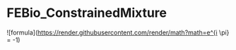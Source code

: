 # FEBio_ConstrainedMixture
![formula](https://render.githubusercontent.com/render/math?math=e^{i \pi} = -1)
